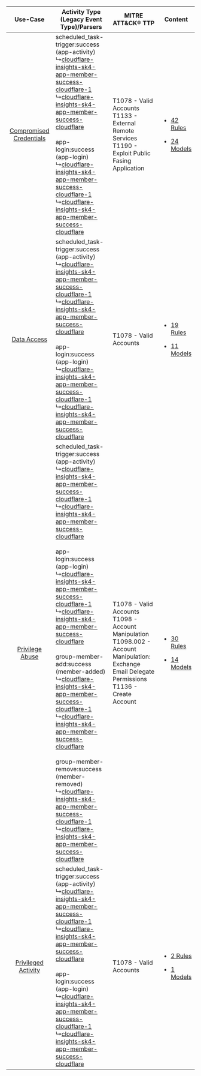 |    Use-Case    | Activity Type (Legacy Event Type)/Parsers    | MITRE ATT&CK® TTP    | Content    |
|:----:| ---- | ---- | ---- |
| [Compromised Credentials](../../../UseCases/uc_compromised_credentials.md) |  scheduled_task-trigger:success (app-activity)<br> ↳[cloudflare-insights-sk4-app-member-success-cloudflare-1](Ps/pC_cloudflareinsightssk4appmembersuccesscloudflare1.md)<br> ↳[cloudflare-insights-sk4-app-member-success-cloudflare](Ps/pC_cloudflareinsightssk4appmembersuccesscloudflare.md)<br><br> app-login:success (app-login)<br> ↳[cloudflare-insights-sk4-app-member-success-cloudflare-1](Ps/pC_cloudflareinsightssk4appmembersuccesscloudflare1.md)<br> ↳[cloudflare-insights-sk4-app-member-success-cloudflare](Ps/pC_cloudflareinsightssk4appmembersuccesscloudflare.md)<br>    | T1078 - Valid Accounts<br>T1133 - External Remote Services<br>T1190 - Exploit Public Fasing Application<br>    | [<ul><li>42 Rules</li></ul><ul><li>24 Models</li></ul>](RM/r_m_cloudflare_cloudflare_insights_Compromised_Credentials.md) |
|    [Data Access](../../../UseCases/uc_data_access.md)    |  scheduled_task-trigger:success (app-activity)<br> ↳[cloudflare-insights-sk4-app-member-success-cloudflare-1](Ps/pC_cloudflareinsightssk4appmembersuccesscloudflare1.md)<br> ↳[cloudflare-insights-sk4-app-member-success-cloudflare](Ps/pC_cloudflareinsightssk4appmembersuccesscloudflare.md)<br><br> app-login:success (app-login)<br> ↳[cloudflare-insights-sk4-app-member-success-cloudflare-1](Ps/pC_cloudflareinsightssk4appmembersuccesscloudflare1.md)<br> ↳[cloudflare-insights-sk4-app-member-success-cloudflare](Ps/pC_cloudflareinsightssk4appmembersuccesscloudflare.md)<br>    | T1078 - Valid Accounts<br>    | [<ul><li>19 Rules</li></ul><ul><li>11 Models</li></ul>](RM/r_m_cloudflare_cloudflare_insights_Data_Access.md)    |
|         [Privilege Abuse](../../../UseCases/uc_privilege_abuse.md)         |  scheduled_task-trigger:success (app-activity)<br> ↳[cloudflare-insights-sk4-app-member-success-cloudflare-1](Ps/pC_cloudflareinsightssk4appmembersuccesscloudflare1.md)<br> ↳[cloudflare-insights-sk4-app-member-success-cloudflare](Ps/pC_cloudflareinsightssk4appmembersuccesscloudflare.md)<br><br> app-login:success (app-login)<br> ↳[cloudflare-insights-sk4-app-member-success-cloudflare-1](Ps/pC_cloudflareinsightssk4appmembersuccesscloudflare1.md)<br> ↳[cloudflare-insights-sk4-app-member-success-cloudflare](Ps/pC_cloudflareinsightssk4appmembersuccesscloudflare.md)<br><br> group-member-add:success (member-added)<br> ↳[cloudflare-insights-sk4-app-member-success-cloudflare-1](Ps/pC_cloudflareinsightssk4appmembersuccesscloudflare1.md)<br> ↳[cloudflare-insights-sk4-app-member-success-cloudflare](Ps/pC_cloudflareinsightssk4appmembersuccesscloudflare.md)<br><br> group-member-remove:success (member-removed)<br> ↳[cloudflare-insights-sk4-app-member-success-cloudflare-1](Ps/pC_cloudflareinsightssk4appmembersuccesscloudflare1.md)<br> ↳[cloudflare-insights-sk4-app-member-success-cloudflare](Ps/pC_cloudflareinsightssk4appmembersuccesscloudflare.md)<br> | T1078 - Valid Accounts<br>T1098 - Account Manipulation<br>T1098.002 - Account Manipulation: Exchange Email Delegate Permissions<br>T1136 - Create Account<br> | [<ul><li>30 Rules</li></ul><ul><li>14 Models</li></ul>](RM/r_m_cloudflare_cloudflare_insights_Privilege_Abuse.md)         |
|     [Privileged Activity](../../../UseCases/uc_privileged_activity.md)     |  scheduled_task-trigger:success (app-activity)<br> ↳[cloudflare-insights-sk4-app-member-success-cloudflare-1](Ps/pC_cloudflareinsightssk4appmembersuccesscloudflare1.md)<br> ↳[cloudflare-insights-sk4-app-member-success-cloudflare](Ps/pC_cloudflareinsightssk4appmembersuccesscloudflare.md)<br><br> app-login:success (app-login)<br> ↳[cloudflare-insights-sk4-app-member-success-cloudflare-1](Ps/pC_cloudflareinsightssk4appmembersuccesscloudflare1.md)<br> ↳[cloudflare-insights-sk4-app-member-success-cloudflare](Ps/pC_cloudflareinsightssk4appmembersuccesscloudflare.md)<br>    | T1078 - Valid Accounts<br>    | [<ul><li>2 Rules</li></ul><ul><li>1 Models</li></ul>](RM/r_m_cloudflare_cloudflare_insights_Privileged_Activity.md)       |